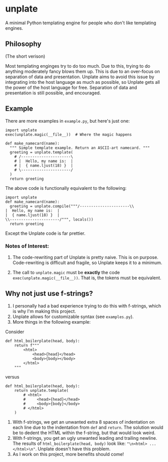 # unplate
A minimal Python templating engine for people who don't like templating engines.

## Philosophy
(The short verison)

Most templating enginges try to do too much. Due to this, trying to do anything moderately fancy blows them up. This is due to an over-focus on separation of data and presentation. Unplate aims to avoid this issue by integrating into the host language as much as possible, so Unplate gets all the power of the host language for free. Separation of data and presentation is still possible, and encouraged.

## Example

There are more examples in `example.py`, but here's just one:

```python3
import unplate
exec(unplate.magic(__file__))  # Where the magic happens

def make_namecard(name):
  """ Simple template example. Return an ASCII-art namecard. """
  greeting = unplate.template(
    # /----------------------\
    # |  Hello, my name is:  |
    # |  { name.ljust(18) }  |
    # \----------------------/
  )
  return greeting
```

The above code is functionally equivalent to the following:

```python3
import unplate
def make_namecard(name):
  greeting = unplate.compile("""/----------------------\\
|  Hello, my name is:  |
|  { name.ljust(18) }  |
\\----------------------/""", locals())
  return greeting
```

Except the Unplate code is far prettier.

### Notes of Interest:

1. The code-rewriting part of Unplate is pretty naive. This is on purpose. Code-rewriting is difficult and fragile, so Unplate keeps it to a minimum.

2. The call to `unplate.magic` must be **exactly** the code `exec(unplate.magic(__file__))`. That is, the tokens must be equivalent.

## Why not just use f-strings?

1. I personally had a bad experience trying to do this with f-strings, which is why I'm making this project.
2. Unplate allows for customizable syntax (see `examples.py`).
3. More things in the following example:

Consider

```python3
def html_boilerplate(head, body):
    return f"""
        <html>
            <head>{head}</head>
            <body>{body></body>
        </html>
    """
```

versus

```python3
def html_boilerplate(head, body):
    return unplate.template(
        # <html>
        #     <head>{head}</head>
        #     <body>{body}</body>
        # </html>
    )
```

1. With f-strings, we get an unwanted extra 8 spaces of indentation on each line due to the indentation from `def` and `return`. The solution would be to dedent the HTML within the f-string, but that would look weird.
2. With f-strings, you get an ugly unwanted leading and trailing newline. The results of `html_boilerplate(head, body)` look like: `"\n<html> ... </html>\n"`. Unplate doesn't have this problem.
3. As I work on this project, more benefits should come!

